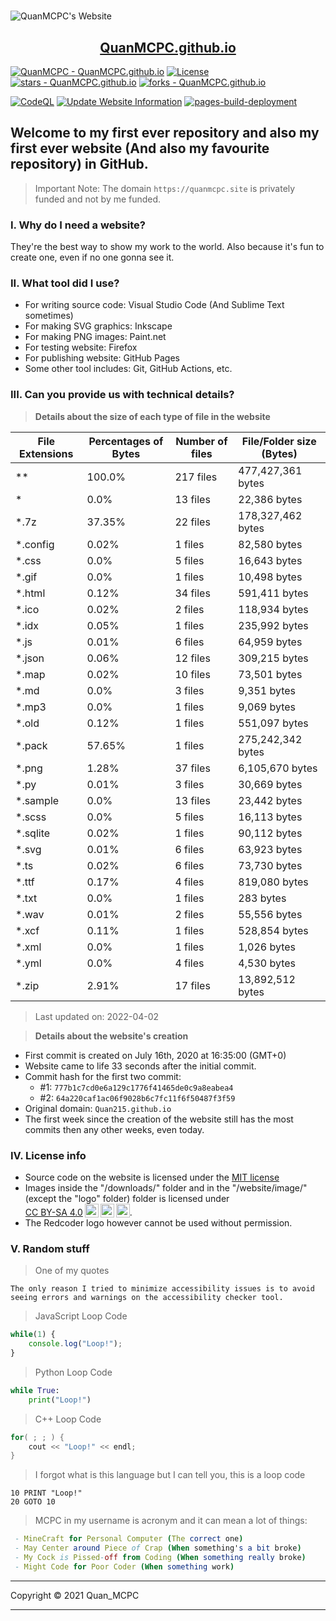 <h1 style="text-align: center"></h1>

![QuanMCPC's Website](https://quanmcpc.github.io/website/image/social_preview.png)

<p align="center">
    <a href="https://quanmcpc.github.io">
        <h2 align="center">QuanMCPC.github.io</h2>
    </a>
</p>

[![QuanMCPC - QuanMCPC.github.io](https://img.shields.io/static/v1?label=QuanMCPC&message=QuanMCPC.github.io&color=red&logo=github)](https://github.com/QuanMCPC/QuanMCPC.github.io)
[![License](https://img.shields.io/badge/License-MIT-red)](#-license)
[![stars - QuanMCPC.github.io](https://img.shields.io/github/stars/QuanMCPC/QuanMCPC.github.io?style=social)](https://github.com/QuanMCPC/QuanMCPC.github.io)
[![forks - QuanMCPC.github.io](https://img.shields.io/github/forks/QuanMCPC/QuanMCPC.github.io?style=social)](https://github.com/QuanMCPC/QuanMCPC.github.io)

[![CodeQL](https://github.com/QuanMCPC/QuanMCPC.github.io/actions/workflows/codeql-analysis.yml/badge.svg)](https://github.com/QuanMCPC/QuanMCPC.github.io/actions/workflows/codeql-analysis.yml)
[![Update Website Information](https://github.com/QuanMCPC/QuanMCPC.github.io/actions/workflows/main.yml/badge.svg)](https://github.com/QuanMCPC/QuanMCPC.github.io/actions/workflows/main.yml)
[![pages-build-deployment](https://github.com/QuanMCPC/QuanMCPC.github.io/actions/workflows/pages/pages-build-deployment/badge.svg)](https://github.com/QuanMCPC/QuanMCPC.github.io/actions/workflows/pages/pages-build-deployment)

## Welcome to my first ever repository and also my first ever website (And also my favourite repository) in GitHub.

> Important Note: The domain `https://quanmcpc.site` is privately funded and not by me funded.

### I. Why do I need a website?
They're the best way to show my work to the world. Also because it's fun to create one, even if no one gonna see it.

### II. What tool did I use?
- For writing source code: Visual Studio Code (And Sublime Text sometimes)
- For making SVG graphics: Inkscape
- For making PNG images: Paint.net
- For testing website: Firefox
- For publishing website: GitHub Pages
- Some other tool includes: Git, GitHub Actions, etc.

### III. Can you provide us with technical details?

> **Details about the size of each type of file in the website**
<!--python_data_start-->
File Extensions | Percentages of Bytes | Number of files | File/Folder size (Bytes)
----------------|--------------------- |-----------------|--------------------------
\** | 100.0% | 217 files | 477,427,361 bytes
\* | 0.0% | 13 files | 22,386 bytes
\*.7z | 37.35% | 22 files | 178,327,462 bytes
\*.config | 0.02% | 1 files | 82,580 bytes
\*.css | 0.0% | 5 files | 16,643 bytes
\*.gif | 0.0% | 1 files | 10,498 bytes
\*.html | 0.12% | 34 files | 591,411 bytes
\*.ico | 0.02% | 2 files | 118,934 bytes
\*.idx | 0.05% | 1 files | 235,992 bytes
\*.js | 0.01% | 6 files | 64,959 bytes
\*.json | 0.06% | 12 files | 309,215 bytes
\*.map | 0.02% | 10 files | 73,501 bytes
\*.md | 0.0% | 3 files | 9,351 bytes
\*.mp3 | 0.0% | 1 files | 9,069 bytes
\*.old | 0.12% | 1 files | 551,097 bytes
\*.pack | 57.65% | 1 files | 275,242,342 bytes
\*.png | 1.28% | 37 files | 6,105,670 bytes
\*.py | 0.01% | 3 files | 30,669 bytes
\*.sample | 0.0% | 13 files | 23,442 bytes
\*.scss | 0.0% | 5 files | 16,113 bytes
\*.sqlite | 0.02% | 1 files | 90,112 bytes
\*.svg | 0.01% | 6 files | 63,923 bytes
\*.ts | 0.02% | 6 files | 73,730 bytes
\*.ttf | 0.17% | 4 files | 819,080 bytes
\*.txt | 0.0% | 1 files | 283 bytes
\*.wav | 0.01% | 2 files | 55,556 bytes
\*.xcf | 0.11% | 1 files | 528,854 bytes
\*.xml | 0.0% | 1 files | 1,026 bytes
\*.yml | 0.0% | 4 files | 4,530 bytes
\*.zip | 2.91% | 17 files | 13,892,512 bytes
> Last updated on: 2022-04-02
<!--python_data_stop-->

> **Details about the website's creation**
- First commit is created on July 16th, 2020 at 16:35:00 (GMT+0)
- Website came to life 33 seconds after the initial commit.
- Commit hash for the first two commit:
    - #1: `777b1c7cd0e6a129c1776f41465de0c9a8eabea4`
    - #2: `64a220caf1ac06f9028b6c7fc11f6f50487f3f59`
- Original domain: `Quan215.github.io`
- The first week since the creation of the website still has the most commits then any other weeks, even today.

### IV. License info
- Source code on the website is licensed under the [MIT license](/LICENSE)
- <span xmlns:cc="http://creativecommons.org/ns#" xmlns:dct="http://purl.org/dc/terms/"><span property="dct:title">Images inside the "/downloads/" folder and in the "/website/image/" (except the "logo" folder) folder</span> is licensed under <a href="http://creativecommons.org/licenses/by-sa/4.0/?ref=chooser-v1" target="_blank" rel="license noopener noreferrer" style="display:inline-block;"><span class="tc-green">CC BY-SA 4.0</span><img style="height:22px!important;margin-left:3px;vertical-align:text-bottom;" src="https://mirrors.creativecommons.org/presskit/icons/cc.svg?ref=chooser-v1"><img style="height:22px!important;margin-left:3px;vertical-align:text-bottom;" src="https://mirrors.creativecommons.org/presskit/icons/by.svg?ref=chooser-v1"><img style="height:22px!important;margin-left:3px;vertical-align:text-bottom;" src="https://mirrors.creativecommons.org/presskit/icons/sa.svg?ref=chooser-v1"></a></span>.
- The Redcoder logo however <span class="tc-red">cannot be used without permission</span>.

### V. Random stuff
> One of my quotes
```
The only reason I tried to minimize accessibility issues is to avoid seeing errors and warnings on the accessibility checker tool.
```
> JavaScript Loop Code
```JavaScript
while(1) {
    console.log("Loop!");
}
```
> Python Loop Code
```Python
while True:
    print("Loop!")
```
> C++ Loop Code
```c++
for( ; ; ) {
    cout << "Loop!" << endl;
}
```
> I forgot what is this language but I can tell you, this is a loop code
```basic
10 PRINT "Loop!"
20 GOTO 10
```
> MCPC in my username is acronym and it can mean a lot of things:
```nim
 - MineCraft for Personal Computer (The correct one)
 - May Center around Piece of Crap (When something's a bit broke)
 - My Cock is Pissed-off from Coding (When something really broke)
 - Might Code for Poor Coder (When something work)
```

***
Copyright &copy; 2021 Quan_MCPC
***